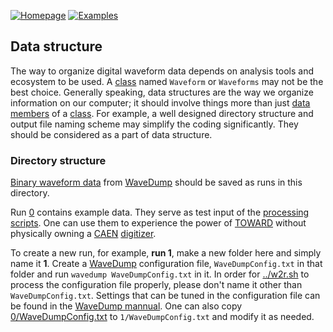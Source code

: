 [![Homepage](https://img.shields.io/badge/toward-homepage-blue?style=flat)](https://github.com/jintonic/toward)
[![Examples](https://img.shields.io/badge/example-data-red?style=flat)](0)

## Data structure

The way to organize digital waveform data depends on analysis tools and ecosystem to be used. A [class][] named `Waveform` or `Waveforms` may not be the best choice. Generally speaking, data structures are the way we organize information on our computer; it should involve things more than just [data members][] of a [class][]. For example, a well designed directory structure and output file naming scheme may simplify the coding significantly. They should be considered as a part of data structure.

[class]:https://en.wikipedia.org/wiki/Class_(computer_programming)
[data members]:http://www.cplusplus.com/doc/tutorial/classes/

### Directory structure

[Binary waveform data](0#output-file-settings) from [WaveDump][] should be saved as runs in this directory.

Run [0](0) contains example data. They serve as test input of the [processing scripts](TOWARD). One can use them to experience the power of [TOWARD][] without physically owning a [CAEN][] [digitizer][].

To create a new run, for example, **run 1**,  make a new folder here and simply name it **1**. Create a [WaveDump][] configuration file, `WaveDumpConfig.txt` in that folder and run `wavedump WaveDumpConfig.txt` in it. In order for [../w2r.sh](../w2r.sh) to process the configuration file properly, please don't name it other than `WaveDumpConfig.txt`. Settings that can be tuned in the configuration file can be found in the [WaveDump mannual](https://usermanual.wiki/Document/UM2091WaveDumpUserManualrev13.87092449/view). One can also copy [0/WaveDumpConfig.txt](0/WaveDumpConfig.txt) to `1/WaveDumpConfig.txt` and modify it as needed.

[CAEN]:https://www.caen.it/
[WaveDump]:https://www.caen.it/products/caen-wavedump/
[digitizer]:https://www.caen.it/sections/digitizer-families/
[TOWARD]:https://github.com/jintonic/toward
